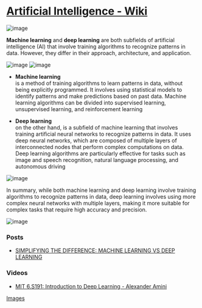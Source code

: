 # [Artificial Intelligence - Wiki](https://en.wikipedia.org/wiki/Artificial_intelligence)

![image](https://user-images.githubusercontent.com/8178412/226201043-a01b3bfe-45fc-42c7-8a2e-7f583744efcd.png)

**Machine learning** and **deep learning** are both subfields of artificial intelligence (AI) that involve training algorithms to recognize patterns in data. However, they differ in their approach, architecture, and application.

![image](https://user-images.githubusercontent.com/8178412/226199074-eeacf7c1-6e81-49b5-b800-c1a43eca1a84.png)
![image](https://user-images.githubusercontent.com/8178412/226201520-6e78f603-ac7e-4977-833c-6be4cd261494.png)

- **Machine learning** <br/> 
is a method of training algorithms to learn patterns in data, without being explicitly programmed. It involves using statistical models to identify patterns and make predictions based on past data. Machine learning algorithms can be divided into supervised learning, unsupervised learning, and reinforcement learning

- **Deep learning** <br/>
on the other hand, is a subfield of machine learning that involves training artificial neural networks to recognize patterns in data. It uses deep neural networks, which are composed of multiple layers of interconnected nodes that perform complex computations on data. Deep learning algorithms are particularly effective for tasks such as image and speech recognition, natural language processing, and autonomous driving

![image](https://user-images.githubusercontent.com/8178412/226199227-43b50f96-4672-4740-a6c2-b558f50ef171.png)

In summary, while both machine learning and deep learning involve training algorithms to recognize patterns in data, deep learning involves using more complex neural networks with multiple layers, making it more suitable for complex tasks that require high accuracy and precision.

![image](https://user-images.githubusercontent.com/8178412/226199275-eefc4de8-1157-47fc-8e7c-0924268ea858.png)


### Posts

- [SIMPLIFYING THE DIFFERENCE: MACHINE LEARNING VS DEEP LEARNING](https://www.scs.org.sg/articles/machine-learning-vs-deep-learning)

### Videos

- [MIT 6.S191: Introduction to Deep Learning - Alexander Amini](https://www.youtube.com/playlist?list=PLtBw6njQRU-rwp5__7C0oIVt26ZgjG9NI)

[Images](https://github.com/giokoguashvili/knowledge/issues/1#issuecomment-1475355532)